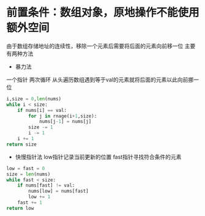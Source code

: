 ﻿# 前置条件：数组对象，原地操作不能使用额外空间
由于数组存储地址的连续性，移除一个元素后需要将后面的元素向前移一位
主要有两种方法
* 暴力法

一个指针 两次循环
从头遍历数组遇到等于val的元素就将后面的元素以此向前挪一位
```python
i,size = 0,len(nums)
while i < size:
	if nums[i] == val:
		for j in rnage(i+1,size):
			nums[j-1] = nums[j]
		size -= 1
		i -= 1
	i += 1
return size
```
* 快慢指针法
low指针记录当前更新的位置
fast指针寻找符合条件的元素
```python
low = fast = 0
size = len(nums)
while fast < size:
	if nums[fast] != val:
		nums[low] = nums[fast]
		low += 1
	fast += 1
return low
```
